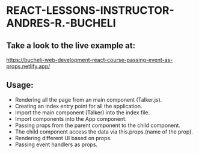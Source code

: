 # REACT-LESSONS-INSTRUCTOR-ANDRES-R.-BUCHELI

## Take a look to the live example at:
https://bucheli-web-development-react-course-passing-event-as-props.netlify.app/

## Usage:

* Rendering all the page from an main component (Talker.js).
* Creating an index entry point for all the application.
* Import the main component (Talker) into the index file.
* Import components into the App component.
* Passing props from the parent component to the child component.
* The child component access the data via this.props.(name of the prop).
* Rendering different UI based on props.
* Passing event handlers as props.
